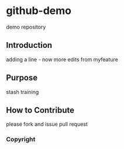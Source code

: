 # github-demo
demo repository
## Introduction
adding a line - now more edits from myfeature

## Purpose
stash training

## How to Contribute
please fork and issue pull request

### Copyright
